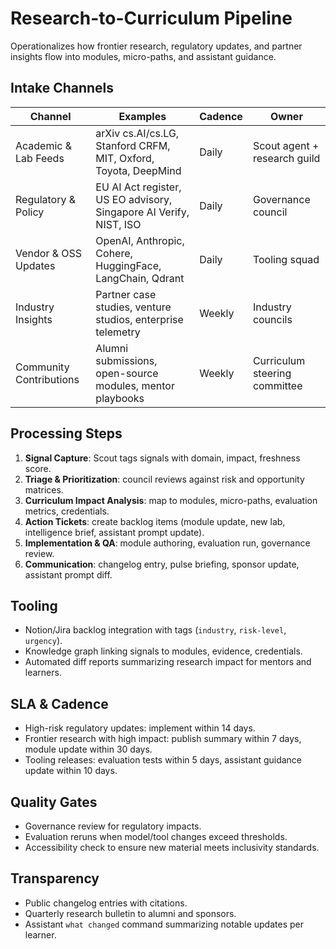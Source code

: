 ﻿# Research-to-Curriculum Pipeline

Operationalizes how frontier research, regulatory updates, and partner insights flow into modules, micro-paths, and assistant guidance.

## Intake Channels
| Channel | Examples | Cadence | Owner |
| --- | --- | --- | --- |
| Academic & Lab Feeds | arXiv cs.AI/cs.LG, Stanford CRFM, MIT, Oxford, Toyota, DeepMind | Daily | Scout agent + research guild |
| Regulatory & Policy | EU AI Act register, US EO advisory, Singapore AI Verify, NIST, ISO | Daily | Governance council |
| Vendor & OSS Updates | OpenAI, Anthropic, Cohere, HuggingFace, LangChain, Qdrant | Daily | Tooling squad |
| Industry Insights | Partner case studies, venture studios, enterprise telemetry | Weekly | Industry councils |
| Community Contributions | Alumni submissions, open-source modules, mentor playbooks | Weekly | Curriculum steering committee |

## Processing Steps
1. **Signal Capture**: Scout tags signals with domain, impact, freshness score.
2. **Triage & Prioritization**: council reviews against risk and opportunity matrices.
3. **Curriculum Impact Analysis**: map to modules, micro-paths, evaluation metrics, credentials.
4. **Action Tickets**: create backlog items (module update, new lab, intelligence brief, assistant prompt update).
5. **Implementation & QA**: module authoring, evaluation run, governance review.
6. **Communication**: changelog entry, pulse briefing, sponsor update, assistant prompt diff.

## Tooling
- Notion/Jira backlog integration with tags (`industry`, `risk-level`, `urgency`).
- Knowledge graph linking signals to modules, evidence, credentials.
- Automated diff reports summarizing research impact for mentors and learners.

## SLA & Cadence
- High-risk regulatory updates: implement within 14 days.
- Frontier research with high impact: publish summary within 7 days, module update within 30 days.
- Tooling releases: evaluation tests within 5 days, assistant guidance update within 10 days.

## Quality Gates
- Governance review for regulatory impacts.
- Evaluation reruns when model/tool changes exceed thresholds.
- Accessibility check to ensure new material meets inclusivity standards.

## Transparency
- Public changelog entries with citations.
- Quarterly research bulletin to alumni and sponsors.
- Assistant `what changed` command summarizing notable updates per learner.


